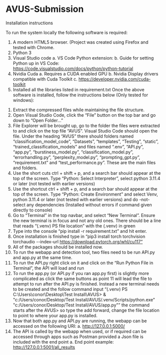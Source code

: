 # AVUS-Submission
Installation instructions

To run the system locally the following software is required:
1.	A modern HTML5 browser. (Project was created using Firefox and tested with Chrome.
2.	Python 3
3.	Visual Studio code
  a.	VS Code Python extension:
  b.	Guide for setting Python up in VS Code: https://code.visualstudio.com/docs/python/python-tutorial
4.	Nvidia Cuda
  a.	Requires a CUDA enabled GPU 
  b.	Nvidia Display drivers compatible with Cuda Toolkit
  c.	https://developer.nvidia.com/cuda-toolkit
5.	Installed all the libraries listed in requirement.txt 
Once the above software is installed, follow the instructions below (Only tested for windows):
1)	Extract the compressed files while maintaining the file structure.
2)	Open Visual Studio Code, click the “File” button on the top bar and go down to “Open Folder…”
3)	File Explorer will be brought up, go to the folder the files were extracted to and click on the top file “AVUS”. Visual Studio Code should open the file. Under the heading “AVUS” there should folders named “classification_model_code”, “Datasets”, “templates”, “Testing”, “static”, “trained_classification_models” and files named “.env”, “API.py”, “app.py”, “burstiness_model.py”, “classification_model.py”, “errorhandling.py”, “perplexity_model.py”, “prompting_gpt.py”, “requirement.txt” and “test_performance.py”. These are the main files and folders.
4)	Use the short cuts ctrl + shift + p, and a search bar should appear at the top of the screen. Type “Python: Select Interpreter”, select python 3.11.4 or later (not tested with earlier versions)
5)	Use the shortcut ctrl + shift + p, and a search bar should appear at the top of the screen. Type “Python: Create Environment” and select Venv, python 3.11.4 or later (not tested with earlier versions) and do -not- select any dependencies (Installed without errors if command given directly to console)
6)	Go to “Terminal” in the top navbar, and select “New Terminal”. Ensure the new terminal is in focus and not any old ones. There should be a line that reads “(.venv) PS file location” with the (.venv) in green
7)	Type into the console “pip install -r requirement.txt” and hit enter.
8)	Once installation is finished type in “pip3 install torch torchvision torchaudio --index-url https://download.pytorch.org/whl/cu117”
9)	All of the packages should be installed now.
10)	To run the webapp and detection tool, two files need to be run API.py and app.py at the same time.
11)	To run the API.py right click on it and click on the “Run Python File in Terminal”, the API will load and run
12)	To run the app.py (or API.py if you ran app.py first) is slightly more complicated as click the same buttons as point 11 will lead the file to attempt to run after the API.py is finished. Instead a new terminal needs to be created and the follow command input “(.venv) PS C:\Users\conor\Desktop\Test Install\AVUS> & "c:/Users/conor/Desktop/Test Install/AVUS/.venv/Scripts/python.exe" "c:/Users/conor/Desktop/Test Install/AVUS/app.py"” the command starts after the AVUS> so type the add forward, change the file location to point to where your app.py is installed.
13)	Now that both app.py and API.py are running, the webapp can be accessed on the following URI:
  a.	http://127.0.0.1:5000/
14)	The API is called by the webapp when used, or if required can be accessed through apps such as Postman provided a Json file is included with the end point
  a.	End point example: http://127.0.0.1:5001/all_results
